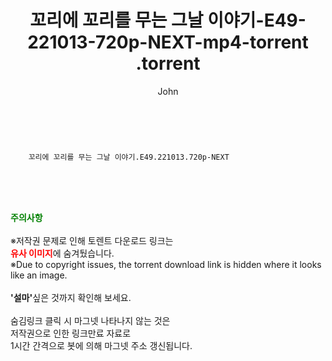 ﻿---
layout: post
title:  "                   꼬리에 꼬리를 무는 그날 이야기-E49-221013-720p-NEXT-mp4-torrent                .torrent"
author: John
categories: [ TV ]
tags: [  ]
image:  
description: "                   꼬리에 꼬리를 무는 그날 이야기-E49-221013-720p-NEXT-mp4-torrent                 torrent 정보 공유"
toc: true
toc_sticky: true
---

<br>

        꼬리에 꼬리를 무는 그날 이야기.E49.221013.720p-NEXT  
    
<br><br><br>
<p data-ke-size="size16"><b><span style="color: green;">주의사항</span></b><br /><br />※저작권 문제로 인해 토렌트 다운로드 링크는<br /><b><span style="color: red;">유사 이미지</span></b>에 숨겨뒀습니다.<br />※Due to copyright issues, the torrent download link is hidden where it looks like an image.<br /><br /><b>'설마'</b>싶은 것까지 확인해 보세요.<br /><br />숨김링크 클릭 시 마그넷 나타나지 않는 것은<br />저작권으로 인한 링크만료 자료로<br />1시간 간격으로 봇에 의해 마그넷 주소 갱신됩니다.</p>

